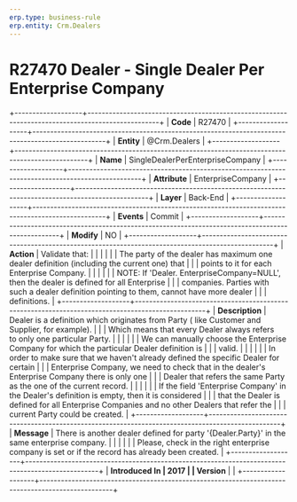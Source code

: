 ```yaml
---
erp.type: business-rule
erp.entity: Crm.Dealers
---
```


# R27470 Dealer - Single Dealer Per Enterprise Company
+-------------------+--------------------------------------------------------------------------------------------------+
| **Code**          | R27470                                                                                           |
+-------------------+--------------------------------------------------------------------------------------------------+
| **Entity**        | @Crm.Dealers                                                                                           |
+-------------------+--------------------------------------------------------------------------------------------------+
| **Name**          | SingleDealerPerEnterpriseCompany                                                                 |
+-------------------+--------------------------------------------------------------------------------------------------+
| **Attribute**     | EnterpriseCompany                                                                                |
+-------------------+--------------------------------------------------------------------------------------------------+
| **Layer**         | Back-End                                                                                         |
+-------------------+--------------------------------------------------------------------------------------------------+
| **Events**        | Commit                                                                                           |
+-------------------+--------------------------------------------------------------------------------------------------+
| **Modify**        | NO                                                                                               |
+-------------------+--------------------------------------------------------------------------------------------------+
| **Action**        | Validate that:                                                                                   |
|                   |                                                                                                  |
|                   | The party of the dealer has maximum one dealer definition (including the current one) that       |
|                   | points to it for each Enterprise Company.                                                        |
|                   |                                                                                                  |
|                   | NOTE: If \'Dealer. EnterpriseCompany=NULL\', then the dealer is defined for all Enterprise       |
|                   | companies. Parties with such a dealer definition pointing to them, cannot have more dealer       |
|                   | definitions.                                                                                     |
+-------------------+--------------------------------------------------------------------------------------------------+
| **Description**   | Dealer is a definition which originates from Party ( like Customer and Supplier, for example).   |
|                   | Which means that every Dealer always refers to only one particular Party.                        |
|                   |                                                                                                  |
|                   | We can manually choose the Enterprise Company for which the particular Dealer definition is      |
|                   | valid.                                                                                           |
|                   |                                                                                                  |
|                   | In order to make sure that we haven\'t already defined the specific Dealer for certain           |
|                   | Enterprise Company, we need to check that in the dealer\'s Enterprise Company there is only one  |
|                   | Dealer that refers the same Party as the one of the current record.                              |
|                   |                                                                                                  |
|                   | If the field \'Enterprise Company\' in the Dealer\'s definition is empty, then it is considered  |
|                   | that the Dealer is defined for all Enterprise Companies and no other Dealers that refer the      |
|                   | current Party could be created.                                                                  |
+-------------------+--------------------------------------------------------------------------------------------------+
| **Message**       | There is another dealer defined for party \'{Dealer.Party}\' in the same enterprise company.     |
|                   |                                                                                                  |
|                   | Please, check in the right enterprise company is set or if the record has already been created.  |
+-------------------+--------------------------------------------------------------------------------------------------+
| **Introduced In   | 2017                                                                                             |
| Version**         |                                                                                                  |
+-------------------+--------------------------------------------------------------------------------------------------+

  

  

  
